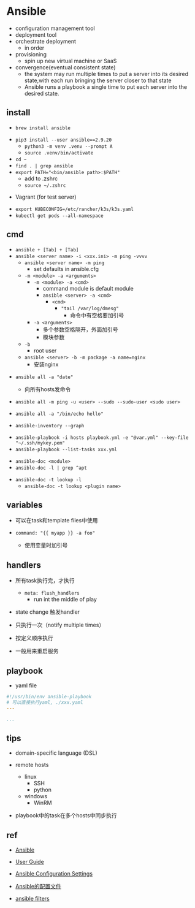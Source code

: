 # Ansible

+ configuration management tool
+ deployment tool
+ orchestrate deployment
    + in order
+ provisioning
    + spin up new virtual machine or SaaS
+ convergence(eventual consistent state)
    + the system may run multiple times to put a server into its desired state,with each run bringing the server closer to that state
    + Ansible runs a playbook a single time to put each server into the desired state.

## install
<!-- mac -->
+ `brew install ansible`
<!-- linux -->
+ `pip3 install --user ansible==2.9.20`
    + `python3 -m venv .venv --prompt A`
    + `source .venv/bin/activate`
+ `cd ~`
+ `find . | grep ansible`
+ `export PATH="<bin/ansible path>:$PATH"`
    + add to .zshrc
    + `source ~/.zshrc`

<!-- test -->
+ Vagrant (for test server)

<!-- kubectl config-->
+ `export KUBECONFIG=/etc/rancher/k3s/k3s.yaml`
+ `kubectl get pods --all-namespace`

## cmd
+ `ansible + [Tab] + [Tab]`
+ `ansible <server name> -i <xxx.ini> -m ping -vvvv`
    + `ansible <server name> -m ping`
        + set defaults in ansible.cfg
    + `-m <module> -a <arguments>`
        + `-m <module> -a <cmd>`
            + command module is default module
            + `ansible <server> -a <cmd>`
                + `<cmd>`
                    + `"tail /var/log/dmesg"`
                        + 命令中有空格要加引号
        + `-a <arguments>`
            + 多个参数空格隔开，外面加引号
            + 模块参数
    + `-b`
        + root user
    + `ansible <server> -b -m package -a name=nginx`
        + 安装nginx

<!-- all -->
+ `ansible all -a "date"`
    + 向所有hosts发命令

+ `ansible all -m ping -u <user> --sudo --sudo-user <sudo user>`
+ `ansible all -a "/bin/echo hello"`

<!-- inventory -->
+ `ansible-inventory --graph`

<!-- playbook -->
+ `ansible-playbook -i hosts playbook.yml -e "@var.yml" --key-file "~/.ssh/mykey.pem"`
+ `ansible-playbook --list-tasks xxx.yml`

<!-- module -->
+ `ansible-doc <module>`
+ `ansible-doc -l | grep ^apt`

<!-- 模块说明文档 -->
+ `ansible-doc -t lookup -l`
    + `ansible-doc -t lookup <plugin name>`


## variables

+ 可以在task和template files中使用

+ `command: "{{ myapp }} -a foo"`
    + 使用变量时加引号

## handlers

+ 所有task执行完，才执行
    + `meta: flush_handlers`
        + run int the middle of play

+ state change 触发handler

+ 只执行一次（notify multiple times）

+ 按定义顺序执行

+ 一般用来重启服务



## playbook

+ yaml file
```yaml
#!/usr/bin/env ansible-playbook
# 可以直接执行yaml, ./xxx.yaml
---

...
```



## tips

+ domain-specific language (DSL)

+ remote hosts
    + linux
        + SSH
        + python
    + windows
        + WinRM

+ playbook中的task在多个hosts中同步执行

## ref
<!-- docs -->
+ [Ansible](https://ansible-tran.readthedocs.io/en/latest/docs/intro.html)
+ [User Guide](https://docs.ansible.com/ansible/latest/user_guide/index.html#getting-started)

+ [Ansible Configuration Settings](https://docs.ansible.com/ansible/latest/reference_appendices/config.html)
+ [Ansible的配置文件](https://ansible-tran.readthedocs.io/en/latest/docs/intro_configuration.html)
+ [ansible filters](https://github.com/ansiblebook/ansible-filter-plugins)